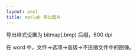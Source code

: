 ```yaml
---
layout: post
title: matlab 导出图片
---
```


导出格式设置为 bitmap(.bmp) 后缀，600 dpi

在 word 中，文件->选项->高级->不压缩文件中的图像。
